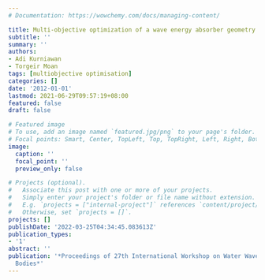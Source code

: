 ```yaml
---
# Documentation: https://wowchemy.com/docs/managing-content/

title: Multi-objective optimization of a wave energy absorber geometry
subtitle: ''
summary: ''
authors:
- Adi Kurniawan
- Torgeir Moan
tags: [multiobjective optimisation]
categories: []
date: '2012-01-01'
lastmod: 2021-06-29T09:57:19+08:00
featured: false
draft: false

# Featured image
# To use, add an image named `featured.jpg/png` to your page's folder.
# Focal points: Smart, Center, TopLeft, Top, TopRight, Left, Right, BottomLeft, Bottom, BottomRight.
image:
  caption: ''
  focal_point: ''
  preview_only: false

# Projects (optional).
#   Associate this post with one or more of your projects.
#   Simply enter your project's folder or file name without extension.
#   E.g. `projects = ["internal-project"]` references `content/project/deep-learning/index.md`.
#   Otherwise, set `projects = []`.
projects: []
publishDate: '2022-03-25T04:34:45.083613Z'
publication_types:
- '1'
abstract: ''
publication: '*Proceedings of 27th International Workshop on Water Waves and Floating
  Bodies*'
---
```


